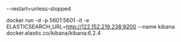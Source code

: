 --restart=unless-stopped

docker run -d -p 5601:5601 -it -e ELASTICSEARCH_URL=http://122.152.219.238:9200 --name kibana docker.elastic.co/kibana/kibana:6.2.4
